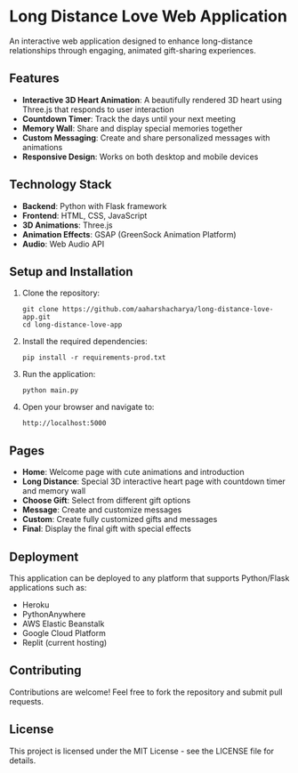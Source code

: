 # Long Distance Love Web Application 

An interactive web application designed to enhance long-distance relationships through engaging, animated gift-sharing experiences.

## Features

- **Interactive 3D Heart Animation**: A beautifully rendered 3D heart using Three.js that responds to user interaction
- **Countdown Timer**: Track the days until your next meeting
- **Memory Wall**: Share and display special memories together
- **Custom Messaging**: Create and share personalized messages with animations
- **Responsive Design**: Works on both desktop and mobile devices

## Technology Stack

- **Backend**: Python with Flask framework
- **Frontend**: HTML, CSS, JavaScript
- **3D Animations**: Three.js
- **Animation Effects**: GSAP (GreenSock Animation Platform)
- **Audio**: Web Audio API

## Setup and Installation

1. Clone the repository:
   ```
   git clone https://github.com/aaharshacharya/long-distance-love-app.git
   cd long-distance-love-app
   ```

2. Install the required dependencies:
   ```
   pip install -r requirements-prod.txt
   ```

3. Run the application:
   ```
   python main.py
   ```

4. Open your browser and navigate to:
   ```
   http://localhost:5000
   ```

## Pages

- **Home**: Welcome page with cute animations and introduction
- **Long Distance**: Special 3D interactive heart page with countdown timer and memory wall
- **Choose Gift**: Select from different gift options
- **Message**: Create and customize messages
- **Custom**: Create fully customized gifts and messages
- **Final**: Display the final gift with special effects

## Deployment

This application can be deployed to any platform that supports Python/Flask applications such as:
- Heroku
- PythonAnywhere
- AWS Elastic Beanstalk
- Google Cloud Platform
- Replit (current hosting)

## Contributing

Contributions are welcome! Feel free to fork the repository and submit pull requests.

## License

This project is licensed under the MIT License - see the LICENSE file for details.

